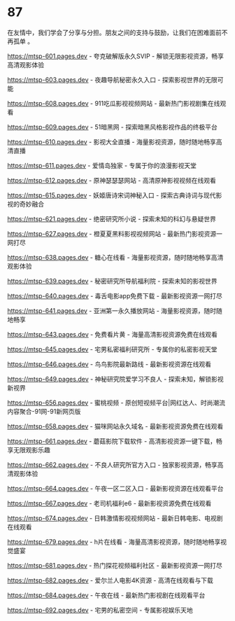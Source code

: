 # 87
在友情中，我们学会了分享与分担。朋友之间的支持与鼓励，让我们在困难面前不再孤单 。

https://mtsp-601.pages.dev - 夸克破解版永久SVIP - 解锁无限影视资源，畅享高清观影体验

https://mtsp-603.pages.dev - 夜趣导航秘密永久入口 - 探索影视世界的无限可能

https://mtsp-608.pages.dev - 911吃瓜影视视频网站 - 最新热门影视剧集在线观看

https://mtsp-609.pages.dev - 51暗黑网 - 探索暗黑风格影视作品的终极平台

https://mtsp-610.pages.dev - 影视大全直播 - 海量影视资源，随时随地畅享高清直播

https://mtsp-611.pages.dev - 爱情岛独家 - 专属于你的浪漫影视天堂

https://mtsp-612.pages.dev - 原神瑟瑟瑟网站 - 高清原神影视视频在线观看

https://mtsp-615.pages.dev - 妖姬唐诗宋词神秘入口 - 探索古典诗词与现代影视的奇妙融合

https://mtsp-621.pages.dev - 绝密研究所小说 - 探索未知的科幻与悬疑世界

https://mtsp-627.pages.dev - 橙夏夏黑料影视视频网站 - 最新热门影视资源一网打尽

https://mtsp-638.pages.dev - 糖心在线看 - 海量影视资源，随时随地畅享高清观影体验

https://mtsp-639.pages.dev - 秘密研究所导航福利院 - 探索未知的影视世界

https://mtsp-640.pages.dev - 毒舌电影app免费下载 - 最新影视资源一网打尽

https://mtsp-641.pages.dev - 亚洲第一永久播放网站 - 海量影视资源，随时随地畅享

https://mtsp-643.pages.dev - 免费看片黄 - 海量高清影视资源免费在线观看

https://mtsp-645.pages.dev - 宅男私密福利研究所 - 专属你的私密影视天堂

https://mtsp-646.pages.dev - 鸟鸟影院最新路线 - 最新影视资源在线观看

https://mtsp-649.pages.dev - 神秘研究院爱学习不良人 - 探索未知，解锁影视新视界

https://mtsp-656.pages.dev - 蜜桃视频 - 原创短视频平台|网红达人、时尚潮流内容聚合-91网-91新网页版

https://mtsp-658.pages.dev - 猫咪网站永久域名 - 最新影视资源免费在线观看

https://mtsp-661.pages.dev - 蘑菇影院下载软件 - 高清影视资源一键下载，畅享无限观影乐趣

https://mtsp-662.pages.dev - 不良人研究所官方入口 - 独家影视资源，畅享高清观影体验

https://mtsp-664.pages.dev - 午夜一区二区入口 - 最新影视资源在线观看平台

https://mtsp-667.pages.dev - 老司机福利e6 - 最新影视资源免费在线观看

https://mtsp-674.pages.dev - 日韩激情影视视频网站 - 最新日韩电影、电视剧在线观看

https://mtsp-679.pages.dev - h片在线看 - 海量高清影视资源，随时随地畅享视觉盛宴

https://mtsp-681.pages.dev - 热门探花视频福利社区 - 最新影视资源一网打尽

https://mtsp-682.pages.dev - 爱尔兰人电影4K资源 - 高清在线观看与下载

https://mtsp-684.pages.dev - 午夜在线 - 最新热门影视剧在线观看平台

https://mtsp-692.pages.dev - 宅男的私密空间 - 专属影视娱乐天地
